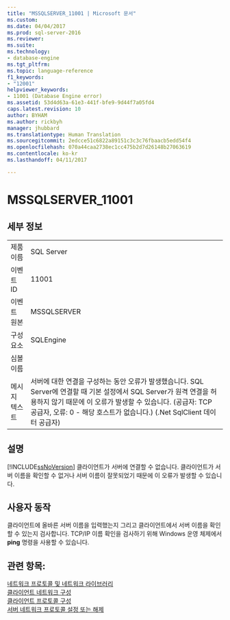```yaml
---
title: "MSSQLSERVER_11001 | Microsoft 문서"
ms.custom: 
ms.date: 04/04/2017
ms.prod: sql-server-2016
ms.reviewer: 
ms.suite: 
ms.technology:
- database-engine
ms.tgt_pltfrm: 
ms.topic: language-reference
f1_keywords:
- "12001"
helpviewer_keywords:
- 11001 (Database Engine error)
ms.assetid: 53d4d63a-61e3-441f-bfe9-9d44f7a05fd4
caps.latest.revision: 10
author: BYHAM
ms.author: rickbyh
manager: jhubbard
ms.translationtype: Human Translation
ms.sourcegitcommit: 2edcce51c6822a89151c3c3c76fbaacb5edd54f4
ms.openlocfilehash: 070a44caa2738ec1cc475b2d7d26148b27063619
ms.contentlocale: ko-kr
ms.lasthandoff: 04/11/2017

---
```

# <a name="mssqlserver11001"></a>MSSQLSERVER_11001
  
## <a name="details"></a>세부 정보  
  
|||  
|-|-|  
|제품 이름|SQL Server|  
|이벤트 ID|11001|  
|이벤트 원본|MSSQLSERVER|  
|구성 요소|SQLEngine|  
|심볼 이름||  
|메시지 텍스트|서버에 대한 연결을 구성하는 동안 오류가 발생했습니다.  SQL Server에 연결할 때 기본 설정에서 SQL Server가 원격 연결을 허용하지 않기 때문에 이 오류가 발생할 수 있습니다. (공급자: TCP 공급자, 오류: 0 - 해당 호스트가 없습니다.) (.Net SqlClient 데이터 공급자)|  
  
## <a name="explanation"></a>설명  
[!INCLUDE[ssNoVersion](../../includes/ssnoversion-md.md)] 클라이언트가 서버에 연결할 수 없습니다. 클라이언트가 서버 이름을 확인할 수 없거나 서버 이름이 잘못되었기 때문에 이 오류가 발생할 수 있습니다.  
  
## <a name="user-action"></a>사용자 동작  
클라이언트에 올바른 서버 이름을 입력했는지 그리고 클라이언트에서 서버 이름을 확인할 수 있는지 검사합니다. TCP/IP 이름 확인을 검사하기 위해 Windows 운영 체제에서 **ping** 명령을 사용할 수 있습니다.  
  
## <a name="see-also"></a>관련 항목:  
[네트워크 프로토콜 및 네트워크 라이브러리](~/sql-server/install/network-protocols-and-network-libraries.md)  
[클라이언트 네트워크 구성](~/database-engine/configure-windows/client-network-configuration.md)  
[클라이언트 프로토콜 구성](~/database-engine/configure-windows/configure-client-protocols.md)  
[서버 네트워크 프로토콜 설정 또는 해제](~/database-engine/configure-windows/enable-or-disable-a-server-network-protocol.md)  
  


